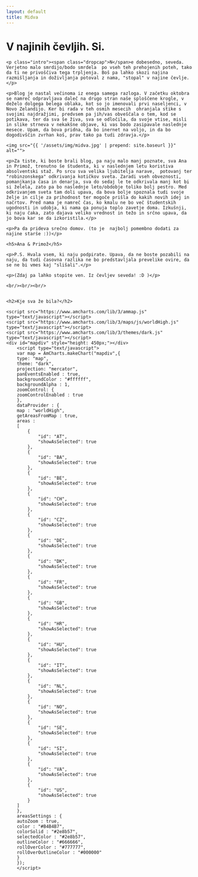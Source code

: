```yaml
---
layout: default
title: Midva
---
```


<div class="post">
	<h1 class="pageTitle">V najinih čevljih. Si.</h1>

    <p class="intro"><span class="dropcap">N</span>e dobesedno, seveda. Verjetno malo smrdijo/bodo smrdela  po vseh teh prehojenih poteh, tako da ti ne privoščiva tega trpljenja. Boš pa lahko skozi najina razmišljanja in doživljanja potoval z nama, "stopal" v najine čevlje.</p>

    <p>Blog je nastal večinoma iz enega samega razloga. V začetku oktobra se namreč odpravljava daleč na drugo stran naše sploščene krogle, v deželo dolgega belega oblaka, kot so jo imenovali prvi naseljenci, v Novo Zelandijo. Ker bi rada v teh osmih mesecih  ohranjala stike s svojimi najdražjimi, predvsem pa jih/vas obveščala o tem, kod se potikava, ter da sva še živa, sva se odločila, da svoje vtise, misli in slike strneva v nekakšne objave, ki vas bodo zasipavale naslednje mesece. Upam, da bova pridna, da bo inernet na voljo, in da bo dogodivščin zvrhan koš, prav tako pa tudi zdravja.</p>

    <img src="{{ '/assets/img/midva.jpg' | prepend: site.baseurl }}" alt=""> 
	
    <p>Za tiste, ki boste brali blog, pa naju malo manj poznate, sva Ana in Primož, trenutno še študenta, ki v naslednjem letu koristiva absolventski staž. Po srcu sva velika ljubitelja narave,  potovanj ter "robinzonskega" odkrivanja kotičkov sveta. Zaradi vseh obveznosti, pomanjkanja časa in denarja, sva do sedaj le te odkrivala manj kot bi si želela, zato pa bo naslednje leto/obdobje toliko bolj pestro. Med odkrivanjem sveta tam doli upava, da bova bolje spoznala tudi svoje želje in cilje za prihodnost ter mogoče prišla do kakih novih idej in načrtov. Pred nama je namreč čas, ko kmalu ne bo več študentskih ugodnosti in udobja, ki nama ga ponuja toplo zavetje doma. Izkušnji, ki naju čaka, zato dajava veliko vrednost in težo in srčno upava, da jo bova kar se da izkoristila.</p>

    <p>Pa da prideva srečno domov. (to je  najbolj pomembno dodati za najine starše :))</p>

    <h5>Ana & Primož</h5>

    <p>P.S. Hvala vsem, ki naju podpirate. Upava, da ne boste pozabili na naju, da tudi časovna razlika ne bo predstavljala prevelike ovire, da se ne bi vmes kaj "slišali".</p>

    <p>(Zdaj pa lahko stopite ven. Iz čevljev seveda! :D )</p>
    
    <br/><br/><br/>


    <h2>Kje sva že bila?</h2>

    <script src="https://www.amcharts.com/lib/3/ammap.js" type="text/javascript"></script>
    <script src="https://www.amcharts.com/lib/3/maps/js/worldHigh.js" type="text/javascript"></script>
    <script src="https://www.amcharts.com/lib/3/themes/dark.js" type="text/javascript"></script>
    <div id="mapdiv" style="height: 450px;"></div>
        <script type="text/javascript">
        var map = AmCharts.makeChart("mapdiv",{
        type: "map",
        theme: "dark",
        projection: "mercator",
        panEventsEnabled : true,
        backgroundColor : "#ffffff",
        backgroundAlpha : 1,
        zoomControl: {
        zoomControlEnabled : true
        },
        dataProvider : {
        map : "worldHigh",
        getAreasFromMap : true,
        areas :
        [
            {
                "id": "AT",
                "showAsSelected": true
            },
            {
                "id": "BA",
                "showAsSelected": true
            },
            {
                "id": "BE",
                "showAsSelected": true
            },
            {
                "id": "CH",
                "showAsSelected": true
            },
            {
                "id": "CZ",
                "showAsSelected": true
            },
            {
                "id": "DE",
                "showAsSelected": true
            },
            {
                "id": "DK",
                "showAsSelected": true
            },
            {
                "id": "FR",
                "showAsSelected": true
            },
            {
                "id": "GB",
                "showAsSelected": true
            },
            {
                "id": "HR",
                "showAsSelected": true
            },
            {
                "id": "HU",
                "showAsSelected": true
            },
            {
                "id": "IT",
                "showAsSelected": true
            },
            {
                "id": "NL",
                "showAsSelected": true
            },
            {
                "id": "NO",
                "showAsSelected": true
            },
            {
                "id": "SE",
                "showAsSelected": true
            },
            {
                "id": "SI",
                "showAsSelected": true
            },
            {
                "id": "VA",
                "showAsSelected": true
            },
            {
                "id": "US",
                "showAsSelected": true
            }
        ]
        },
        areasSettings : {
        autoZoom : true,
        color : "#B4B4B7",
        colorSolid : "#2e8b57",
        selectedColor : "#2e8b57",
        outlineColor : "#666666",
        rollOverColor : "#777777",
        rollOverOutlineColor : "#000000"
        }
        });
        </script>
</div>
